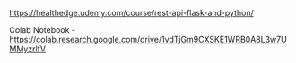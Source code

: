 https://healthedge.udemy.com/course/rest-api-flask-and-python/

Colab Notebook - https://colab.research.google.com/drive/1vdTjGm9CXSKE1WRB0A8L3w7UMMyzrlfV












